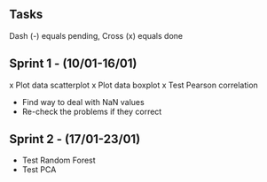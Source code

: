 ## Tasks
Dash (-) equals pending, Cross (x) equals done

## Sprint 1 - (10/01-16/01)
x Plot data scatterplot
x Plot data boxplot
x Test Pearson correlation
- Find way to deal with NaN values
- Re-check the problems if they correct

## Sprint 2 - (17/01-23/01)
- Test Random Forest
- Test PCA
